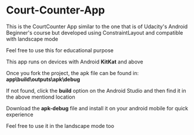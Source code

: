 # Court-Counter-App

This is the CourtCounter App similar to the one that is of Udacity's Android Beginner's course but developed using ConstraintLayout and compatible with landscape mode

Feel free to use this for educational purpose

This app runs on devices with Android **KitKat** and above

Once you fork the project, the apk file can be found in: **app\build\outputs\apk\debug**

If not found, click the **build** option on the Android Studio and then find it in the above mentiond location  

Download the **apk-debug** file and install it on your android mobile for quick experience

Feel free to use it in the landscape mode too

